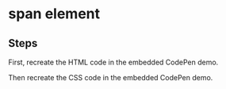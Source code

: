 # span element

## Steps

First, recreate the HTML code in the embedded CodePen demo.

Then recreate the CSS code in the embedded CodePen demo.
